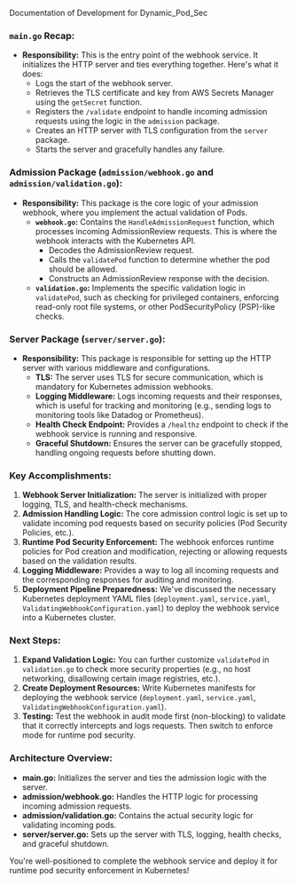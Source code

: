 
Documentation of Development for Dynamic_Pod_Sec





### `main.go` Recap:
- **Responsibility:** This is the entry point of the webhook service. It initializes the HTTP server and ties everything together. Here's what it does:
  - Logs the start of the webhook server.
  - Retrieves the TLS certificate and key from AWS Secrets Manager using the `getSecret` function.
  - Registers the `/validate` endpoint to handle incoming admission requests using the logic in the `admission` package.
  - Creates an HTTP server with TLS configuration from the `server` package.
  - Starts the server and gracefully handles any failure.

### **Admission Package (`admission/webhook.go` and `admission/validation.go`):**
- **Responsibility:** This package is the core logic of your admission webhook, where you implement the actual validation of Pods.
  - **`webhook.go`:** Contains the `HandleAdmissionRequest` function, which processes incoming AdmissionReview requests. This is where the webhook interacts with the Kubernetes API.
    - Decodes the AdmissionReview request.
    - Calls the `validatePod` function to determine whether the pod should be allowed.
    - Constructs an AdmissionReview response with the decision.
  - **`validation.go`:** Implements the specific validation logic in `validatePod`, such as checking for privileged containers, enforcing read-only root file systems, or other PodSecurityPolicy (PSP)-like checks.

### **Server Package (`server/server.go`):**
- **Responsibility:** This package is responsible for setting up the HTTP server with various middleware and configurations.
  - **TLS:** The server uses TLS for secure communication, which is mandatory for Kubernetes admission webhooks.
  - **Logging Middleware:** Logs incoming requests and their responses, which is useful for tracking and monitoring (e.g., sending logs to monitoring tools like Datadog or Prometheus).
  - **Health Check Endpoint:** Provides a `/healthz` endpoint to check if the webhook service is running and responsive.
  - **Graceful Shutdown:** Ensures the server can be gracefully stopped, handling ongoing requests before shutting down.

### **Key Accomplishments:**
1. **Webhook Server Initialization:** The server is initialized with proper logging, TLS, and health-check mechanisms.
2. **Admission Handling Logic:** The core admission control logic is set up to validate incoming pod requests based on security policies (Pod Security Policies, etc.).
3. **Runtime Pod Security Enforcement:** The webhook enforces runtime policies for Pod creation and modification, rejecting or allowing requests based on the validation results.
4. **Logging Middleware:** Provides a way to log all incoming requests and the corresponding responses for auditing and monitoring.
5. **Deployment Pipeline Preparedness:** We've discussed the necessary Kubernetes deployment YAML files (`deployment.yaml`, `service.yaml`, `ValidatingWebhookConfiguration.yaml`) to deploy the webhook service into a Kubernetes cluster.

### Next Steps:
1. **Expand Validation Logic:** You can further customize `validatePod` in `validation.go` to check more security properties (e.g., no host networking, disallowing certain image registries, etc.).
2. **Create Deployment Resources:** Write Kubernetes manifests for deploying the webhook service (`deployment.yaml`, `service.yaml`, `ValidatingWebhookConfiguration.yaml`).
3. **Testing:** Test the webhook in audit mode first (non-blocking) to validate that it correctly intercepts and logs requests. Then switch to enforce mode for runtime pod security.

### Architecture Overview:
- **main.go:** Initializes the server and ties the admission logic with the server.
- **admission/webhook.go:** Handles the HTTP logic for processing incoming admission requests.
- **admission/validation.go:** Contains the actual security logic for validating incoming pods.
- **server/server.go:** Sets up the server with TLS, logging, health checks, and graceful shutdown.

You're well-positioned to complete the webhook service and deploy it for runtime pod security enforcement in Kubernetes!

